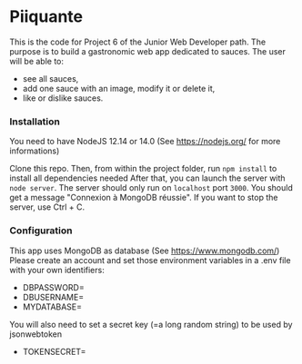 # Piiquante #

This is the code for Project 6 of the Junior Web Developer path.
The purpose is to build a gastronomic web app dedicated to sauces.
The user will be able to:
- see all sauces,
- add one sauce with an image, modify it or delete it,
- like or dislike sauces.


### Installation ###

You need to have NodeJS 12.14 or 14.0 (See https://nodejs.org/ for more informations)

Clone this repo.
Then, from within the project folder, run `npm install` to install all dependencies needed
After that, you can launch the server with `node server`.
The server should only run on `localhost` port `3000`.
You should get a message "Connexion à MongoDB réussie".
If you want to stop the server, use Ctrl + C.

### Configuration ###

This app uses MongoDB as database (See https://www.mongodb.com/)
Please create an account and set those environment variables in a .env file with
your own identifiers:
- DBPASSWORD=<your password>
- DBUSERNAME=<your username>
- MYDATABASE=<the name of your db>

You will also need to set a secret key (=a long random string) to be used by jsonwebtoken
- TOKENSECRET=<your long random string>


